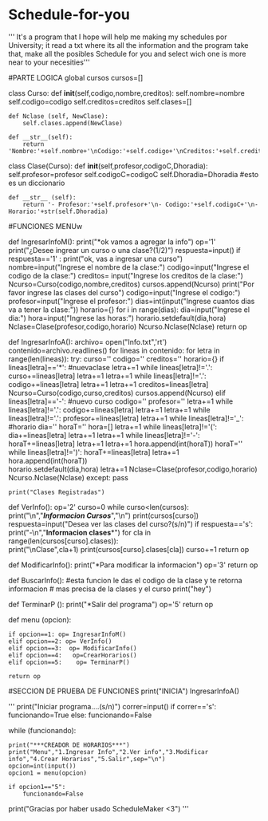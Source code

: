 # Schedule-for-you
'''
It's a program that I hope will help me making my schedules por University;  it read a txt  where its all the information and the program take that, make all the posibles Schedule for you and select wich one is more near to your necesities'''

#PARTE LOGICA
global cursos
cursos=[]


class Curso:
    def __init__(self,codigo,nombre,creditos):
        self.nombre=nombre
        self.codigo=codigo
        self.creditos=creditos 
        self.clases=[]

    def Nclase (self, NewClase):
        self.clases.append(NewClase)
    
    def __str__(self):
        return 'Nombre:'+self.nombre+'\nCodigo:'+self.codigo+'\nCreditos:'+self.creditos
        
class Clase(Curso):
    def __init__(self,profesor,codigoC,Dhoradia):
        self.profesor=profesor
        self.codigoC=codigoC
        self.Dhoradia=Dhoradia #esto es un diccionario 

    def __str__ (self):
        return '- Profesor:'+self.profesor+'\n- Codigo:'+self.codigoC+'\n- Horario:'+str(self.Dhoradia)


        

#FUNCIONES MENUw

def IngresarInfoM():
    print("*ok vamos a agregar la info")
    op='1'
    print("¿Desee ingrear un curso o una clase?(1/2)")
    respuesta=input()
    if respuesta=='1' :
        print("ok, vas a ingresar una curso")
        nombre=input("Ingrese el nombre de la clase:")
        codigo=input("Ingrese el codigo de la clase:")
        creditos= input("Ingrese los creditos de la clase:")
        Ncurso=Curso(codigo,nombre,creditos)
        cursos.append(Ncurso)
        print("Por favor ingrese las clases del curso")
        codigo=input("Ingrese el codigo:")
        profesor=input("Ingrese el profesor:")
        dias=int(input("Ingrese cuantos dias va a tener la clase:"))
        horario={}
        for i in range(dias):
            dia=input("Ingrese el dia:")
            hora=input("Ingrese las horas:")
            horario.setdefault(dia,hora)
        Nclase=Clase(profesor,codigo,horario)
        Ncurso.Nclase(Nclase)
    return op 

def IngresarInfoA():
    archivo= open("Info.txt",'rt')
    contenido=archivo.readlines()
    for lineas in contenido:
        for letra in range(len(lineas)):
            try:
                curso=''
                codigo=''
                creditos=''
                horario={}
                if lineas[letra]=='*':  #nuevaclase
                    letra+=1
                    while lineas[letra]!='.':
                        curso+=lineas[letra]
                        letra+=1
                    letra+=1
                    while lineas[letra]!='.':
                        codigo+=lineas[letra]
                        letra+=1
                    letra+=1
                    creditos=lineas[letra]
                    Ncurso=Curso(codigo,curso,creditos)
                    cursos.append(Ncurso)
                elif lineas[letra]=='-': #nuevo curso
                    codigo=''
                    profesor=''
                    letra+=1
                    while lineas[letra]!='.':
                        codigo+=lineas[letra]
                        letra+=1
                    letra+=1
                    while lineas[letra]!='.':
                        profesor+=lineas[letra]
                        letra+=1
                    while lineas[letra]!='_': #horario
                        dia=''
                        horaT=''
                        hora=[]
                        letra+=1
                        while lineas[letra]!='(':
                            dia+=lineas[letra]
                            letra+=1
                        letra+=1
                        while lineas[letra]!='-':
                            horaT+=lineas[letra]
                            letra+=1 
                        letra+=1
                        hora.append(int(horaT))
                        horaT=''
                        while lineas[letra]!=')':
                            horaT+=lineas[letra]
                            letra+=1  
                        hora.append(int(horaT))  
                        horario.setdefault(dia,hora)
                        letra+=1
                    Nclase=Clase(profesor,codigo,horario)
                    Ncurso.Nclase(Nclase)
            except:
                pass
                
    print("Clases Registradas")

def VerInfo():
    op='2'
    curso=0
    while curso<len(cursos):
        print("\n","***Informacion Cursos***","\n")
        print(cursos[curso])
        respuesta=input("Desea ver las clases del curso?(s/n)")
        if respuesta=='s':
            print("-\n","**Informacion clases***")
            for cla in range(len(cursos[curso].clases)):  
                print("\nClase",cla+1)
                print(cursos[curso].clases[cla])
        curso+=1
    return op

def ModificarInfo():
    print("*Para modificar la informacion")
    op='3'
    return op



def BuscarInfo(): #esta funcion le das el codigo de la clase y te retorna informacion 
    # mas precisa de la clases y el curso
    print("hey")


def TerminarP ():
    print("*Salir del programa")
    op='5'
    return op


def menu (opcion):
    
    if opcion==1: op= IngresarInfoM()
    elif opcion==2: op= VerInfo()
    elif opcion==3:  op= ModificarInfo()
    elif opcion==4:   op=CrearHorarios()
    elif opcion==5:    op= TerminarP() 
    
    return op 


#SECCION DE PRUEBA DE FUNCIONES 
print("INICIA")
IngresarInfoA()




'''
print("Iniciar programa....(s/n)")
correr=input()
if correr=='s':
    funcionando=True
else:
    funcionando=False 

while (funcionando):
    
    print("***CREADOR DE HORARIOS***")
    print("Menu","1.Ingresar Info","2.Ver info","3.Modificar info","4.Crear Horarios","5.Salir",sep="\n")
    opcion=int(input())
    opcion1 = menu(opcion)
   
    if opcion1=="5":
        funcionando=False 
    

print("Gracias por haber usado ScheduleMaker <3")
'''



